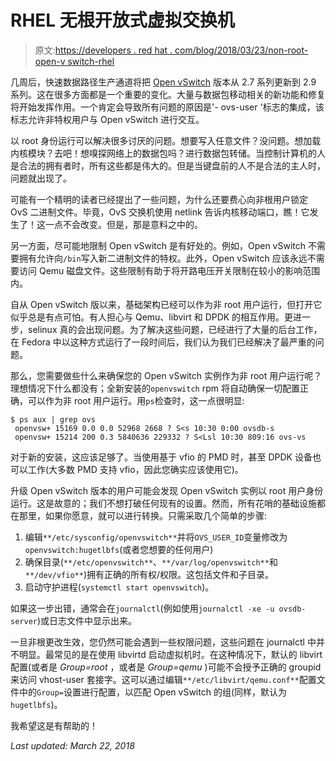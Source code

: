 # RHEL 无根开放式虚拟交换机

> 原文:[https://developers . red hat . com/blog/2018/03/23/non-root-open-v switch-rhel](https://developers.redhat.com/blog/2018/03/23/non-root-open-vswitch-rhel)

几周后，快速数据路径生产通道将把 [Open vSwitch](https://www.openvswitch.org/) 版本从 2.7 系列更新到 2.9 系列。这在很多方面都是一个重要的变化。大量与数据包移动相关的新功能和修复将开始发挥作用。一个肯定会导致所有问题的原因是'- ovs-user '标志的集成，该标志允许非特权用户与 Open vSwitch 进行交互。

以 root 身份运行可以解决很多讨厌的问题。想要写入任意文件？没问题。想加载内核模块？去吧！想嗅探网络上的数据包吗？进行数据包转储。当控制计算机的人是合法的拥有者时，所有这些都是伟大的。但是当键盘前的人不是合法的主人时，问题就出现了。

可能有一个精明的读者已经提出了一些问题，为什么还要费心向非根用户锁定 OvS 二进制文件。毕竟，OvS 交换机使用 netlink 告诉内核移动端口，瞧！它发生了！这一点不会改变。但是，那是意料之中的。

另一方面，尽可能地限制 Open vSwitch 是有好处的。例如，Open vSwitch 不需要拥有允许向`/bin`写入新二进制文件的特权。此外，Open vSwitch 应该永远不需要访问 Qemu 磁盘文件。这些限制有助于将开路电压开关限制在较小的影响范围内。

自从 Open vSwitch 版以来，基础架构已经可以作为非 root 用户运行，但打开它似乎总是有点可怕。有人担心与 Qemu、libvirt 和 DPDK 的相互作用。更进一步，selinux 真的会出现问题。为了解决这些问题，已经进行了大量的后台工作，在 Fedora 中以这种方式运行了一段时间后，我们认为我们已经解决了最严重的问题。

那么，您需要做些什么来确保您的 Open vSwitch 实例作为非 root 用户运行呢？理想情况下什么都没有；全新安装的`openvswitch` rpm 将自动确保一切配置正确，可以作为非 root 用户运行。用`ps`检查时，这一点很明显:

```
$ ps aux | grep ovs
 openvsw+ 15169 0.0 0.0 52968 2668 ? S<s 10:30 0:00 ovsdb-s
 openvsw+ 15214 200 0.3 5840636 229332 ? S<Lsl 10:30 809:16 ovs-vs
```

对于新的安装，这应该足够了。当使用基于 vfio 的 PMD 时，甚至 DPDK 设备也可以工作(大多数 PMD 支持 vfio，因此您确实应该使用它)。

升级 Open vSwitch 版本的用户可能会发现 Open vSwitch 实例以 root 用户身份运行。这是故意的；我们不想打破任何现有的设置。然而，所有花哨的基础设施都在那里，如果你愿意，就可以进行转换。只需采取几个简单的步骤:

1.  编辑`**/etc/sysconfig/openvswitch**`并将`OVS_USER_ID`变量修改为`openvswitch:hugetlbfs`(或者您想要的任何用户)
2.  确保目录(`**/etc/openvswitch**`、`**/var/log/openvswitch**`和`**/dev/vfio**`)拥有正确的所有权/权限。这包括文件和子目录。
3.  启动守护进程(`systemctl start openvswitch`)。

如果这一步出错，通常会在`journalctl`(例如使用`journalctl -xe -u ovsdb-server`)或日志文件中显示出来。

一旦非根更改生效，您仍然可能会遇到一些权限问题，这些问题在 journalctl 中并不明显。最常见的是在使用 libvirtd 启动虚拟机时。在这种情况下，默认的 libvirt 配置(或者是 *Group=root* ，或者是 *Group=qemu* )可能不会授予正确的 groupid 来访问 vhost-user 套接字。这可以通过编辑`**/etc/libvirt/qemu.conf**`配置文件中的`Group=`设置进行配置，以匹配 Open vSwitch 的组(同样，默认为`hugetlbfs`)。

我希望这是有帮助的！

*Last updated: March 22, 2018*